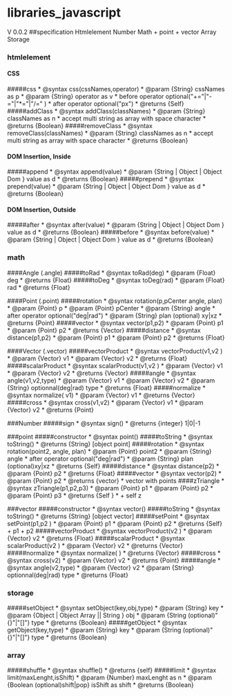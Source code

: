 # libraries_javascript
 V 0.0.2 
##specification 
    Htmlelement 
    Number 
    Math
    + point 
    + vector
    Array
    Storage
### htmlelement
#### CSS
#####css
     * @syntax css(cssNames,operator)
     * @param {String} cssNames as p
     * @param {String} operator as v
     *  before operator optional("+="|"-="|"*="|"/=" )
     *  after operator optional("px")
     * @returns {Self}
#####addClass
     * @syntax addClass(classNames)
     * @param {String} classNames as n
     * accept multi string as array with space character
     * @returns {Boolean}
#####removeClass
     * @syntax removeClass(classNames)
     * @param {String} classNames as n
     * accept multi string as array with space character
     * @returns {Boolean}
#### DOM Insertion, Inside
#####append
     * @syntax append(value)
     * @param {String | Object | Object Dom } value as d
     * @returns {Boolean}
#####prepend
     * @syntax prepend(value)
     * @param {String | Object | Object Dom } value as d
     * @returns {Boolean}
#### DOM Insertion, Outside
#####after
     * @syntax after(value)
     * @param {String | Object | Object Dom } value as d
     * @returns {Boolean}
#####before
     * @syntax before(value)
     * @param {String | Object | Object Dom } value as d
     * @returns {Boolean}

### math

####Angle (.angle)
#####toRad
         * @syntax toRad(deg)
         * @param {Float} deg
         * @returns {Float}
#####toDeg
        * @syntax toDeg(rad)
         * @param {Float} rad
         * @returns {Float}


####Point (.point)
#####rotation
        * @syntax rotation(p,pCenter angle, plan)
         * @param {Point} p
         * @param {Point} pCenter 
         * @param {String} angle
         *  after operator optional("deg|rad")
         * @param {String} plan (optional) xy|xz
         * @returns {Point}
#####vector
         * @syntax vector(p1,p2)
         * @param {Point} p1
         * @param {Point} p2
         * @returns {Vector}
#####distance
         * @syntax distance(p1,p2)
         * @param {Point} p1
         * @param {Point} p2
         * @returns {Float}


####Vector (.vector)
#####vectorProduct
         * @syntax vectorProduct(v1,v2 )
         * @param {Vector} v1
         * @param {Vector} v2
         * @returns {Float}
#####scalarProduct
         * @syntax scalarProduct(v1,v2 )
         * @param {Vector} v1
         * @param {Vector} v2
         * @returns {Vector}
#####angle
         * @syntax angle(v1,v2,type)
         * @param {Vector} v1
         * @param {Vector} v2
         * @param {String} optionnal(deg|rad) type
         * @returns {Float}
#####normalize 
         * @syntax normalize( v1)
         * @param {Vector} v1
         * @returns {Vector}
#####cross 
         * @syntax cross(v1,v2)
         * @param {Vector} v1
         * @param {Vector} v2
         * @returns {Point}

###Number
#####sign
     * @syntax sign()
     * @returns {integer} 1|0|-1

###point
#####constructor
     * @syntax point()
#####toString
     * @syntax toString()
     * @returns {String} [object point]
#####rotation
     * @syntax rotation(point2, angle, plan)
     * @param {Point} point2
     * @param {String} angle
     *  after operator optional("deg|rad")
     * @param {String} plan (optional)xy|xz
     * @returns {Self}
#####distance
     * @syntax distance(p2)
     * @param {Point} p2
     * @returns {Float}
#####vector
     * @syntax vector(p2)
     * @param {Point} p2
     * @returns {vector}
     * vector with points
####zTriangle
     * @syntax zTriangle(p1,p2,p3)
     * @param {Point} p1
     * @param {Point} p2
     * @param {Point} p3
     * @returns {Self }
     * + self z

###vector
#####constructor
     * @syntax vector()
#####toString
     * @syntax toString()
     * @returns {String} [object vector]
#####setPoint
     * @syntax setPoint(p1,p2 )
     * @param {Point} p1
     * @param {Point} p2 
     * @returns {Self} + p1 + p2
#####vectorProduct
     * @syntax vectorProduct(v2 )
     * @param {Vector} v2
     * @returns {Float}
#####scalarProduct
     * @syntax scalarProduct(v2 )
     * @param {Vector} v2
     * @returns {Vector}
#####normalize
     * @syntax normalize( )
     * @returns {Vector}
#####cross
     * @syntax cross(v2)
     * @param {Vector} v2
     * @returns {Point}
#####angle
     * @syntax angle(v2,type)
     * @param {Vector} v2
     * @param {String} optionnal(deg|rad) type
     * @returns {Float}

### storage
#####setObject
     * @syntax setObject(key,obj,type)
     * @param {String} key
     * @param {Object | Object Array || String } obj
     * @param {String (optional)"{}"|"[]"} type
     * @returns {Boolean}
#####getObject
     * @syntax getObject(key,type)
     * @param {String} key
     * @param {String (optional)"{}"|"[]"} type
     * @returns {Boolean}
     
### array
#####shuffle
     * @syntax shuffle()
     * @returns {self}
#####limit
     * @syntax limit(maxLenght,isShift)
     * @param {Number} maxLenght as n
     * @param {Boolean (optional)shift|pop} isShift as shift
     * @returns {Boolean}
